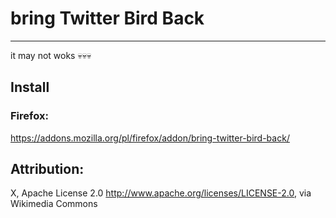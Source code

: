 ﻿# bring Twitter Bird Back
---

it may not woks 💀💀💀

## Install
### Firefox:
https://addons.mozilla.org/pl/firefox/addon/bring-twitter-bird-back/


## Attribution:
X, Apache License 2.0 <http://www.apache.org/licenses/LICENSE-2.0>, via Wikimedia Commons
